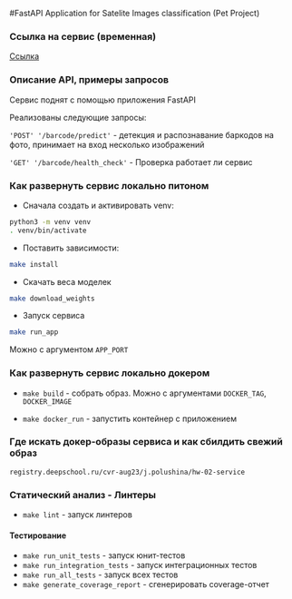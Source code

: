 #FastAPI Application for Satelite Images classification (Pet Project)

### Ссылка на сервис (временная)

[Ссылка](http://91.206.15.25:1767/docs)


### Описание API, примеры запросов

Cервис поднят с помощью приложения FastAPI

Реализованы следующие запросы:

`'POST' '/barcode/predict'`  - детекция и распознавание баркодов на фото, принимает на вход несколько изображений

`'GET' '/barcode/health_check'`  - Проверка работает ли сервис


### Как развернуть сервис локально питоном 

* Сначала создать и активировать venv:
  
```bash
python3 -m venv venv
. venv/bin/activate
```
* Поставить зависимости:
```bash
make install
```

* Cкачать веса моделек
```bash
make download_weights
```

* Запуск сервиса
```bash
make run_app
```
Можно с аргументом `APP_PORT`


### Как развернуть сервис локально докером

* `make build` - собрать образ. Можно с аргументами `DOCKER_TAG`, `DOCKER_IMAGE`

* `make docker_run` - запустить контейнер с приложением


### Где искать докер-образы сервиса и как сбилдить свежий образ

`registry.deepschool.ru/cvr-aug23/j.polushina/hw-02-service`


### Статический анализ - Линтеры

* `make lint` - запуск линтеров


#### Тестирование
* `make run_unit_tests` - запуск юнит-тестов
* `make run_integration_tests` - запуск интеграционных тестов
* `make run_all_tests` - запуск всех тестов
* `make generate_coverage_report` - сгенерировать coverage-отчет
